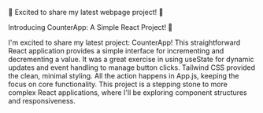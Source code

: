 🚀 Excited to share my latest webpage project! 🚀

Introducing CounterApp: A Simple React Project! 🧮

I'm excited to share my latest project: CounterApp! This straightforward React application provides a simple interface for incrementing and decrementing a value. It was a great exercise in using useState for dynamic updates and event handling to manage button clicks. Tailwind CSS provided the clean, minimal styling. All the action happens in App.js, keeping the focus on core functionality. This project is a stepping stone to more complex React applications, where I'll be exploring component structures and responsiveness.
